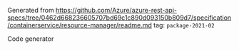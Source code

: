 Generated from https://github.com/Azure/azure-rest-api-specs/tree/0462d668236605707bd69c1c890d093150b809d7/specification/containerservice/resource-manager/readme.md tag: `package-2021-02`

Code generator 


